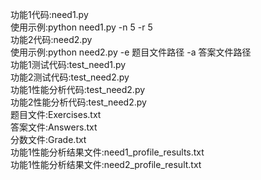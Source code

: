 功能1代码:need1.py  
使用示例:python need1.py -n 5 -r 5  
功能2代码:need2.py  
使用示例:python need2.py -e 题目文件路径 -a 答案文件路径  
功能1测试代码:test_need1.py  
功能2测试代码:test_need2.py  
功能1性能分析代码:test_need2.py  
功能2性能分析代码:test_need2.py  
题目文件:Exercises.txt  
答案文件:Answers.txt  
分数文件:Grade.txt  
功能1性能分析结果文件:need1_profile_results.txt  
功能1性能分析结果文件:need2_profile_result.txt  
